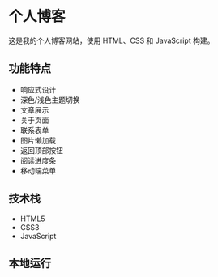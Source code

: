 # 个人博客

这是我的个人博客网站，使用 HTML、CSS 和 JavaScript 构建。

## 功能特点

- 响应式设计
- 深色/浅色主题切换
- 文章展示
- 关于页面
- 联系表单
- 图片懒加载
- 返回顶部按钮
- 阅读进度条
- 移动端菜单

## 技术栈

- HTML5
- CSS3
- JavaScript

## 本地运行
